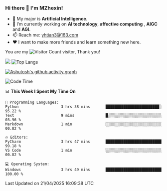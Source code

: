 ### Hi there 👋 I'm MZhexin!

- 💬 My major is **Artificial Intelligence**.
- 🔭 I’m currently working on **AI technology**, **affective computing** , **AIGC** and **AGI**.
- 📫 Reach me: <yhtian3@163.com>
- :heart: I want to make more friends and learn something new here.

You are my ![Visitor Count](https://profile-counter.glitch.me/MZhexin/count.svg) visitor, Thank you!

 ![](https://github-readme-stats.vercel.app/api?username=MZhexin&show_icons=true&theme=transparent) ![Top Langs](https://github-readme-stats.vercel.app/api/top-langs/?username=MZhexin&layout=compact&theme=tokyonight) 

[![Ashutosh's github activity graph](https://github-readme-activity-graph.vercel.app/graph?username=MZhexin)](https://github.com/ashutosh00710/github-readme-activity-graph)



<!--START_SECTION:waka-->
![Code Time](http://img.shields.io/badge/Code%20Time-364%20hrs%208%20mins-blue)

📊 **This Week I Spent My Time On** 

```text
💬 Programming Languages: 
Python                   3 hrs 38 mins       ████████████████████████░   95.22 % 
Text                     9 mins              █░░░░░░░░░░░░░░░░░░░░░░░░   03.96 % 
Markdown                 1 min               ░░░░░░░░░░░░░░░░░░░░░░░░░   00.82 % 

🔥 Editors: 
PyCharm                  3 hrs 47 mins       █████████████████████████   99.18 % 
VS Code                  1 min               ░░░░░░░░░░░░░░░░░░░░░░░░░   00.82 % 

💻 Operating System: 
Windows                  3 hrs 49 mins       █████████████████████████   100.00 % 
```


 Last Updated on 21/04/2025 16:09:38 UTC
<!--END_SECTION:waka-->


